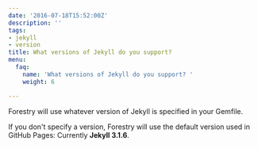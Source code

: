 ```yaml
---
date: '2016-07-18T15:52:00Z'
description: ''
tags:
- jekyll
- version
title: What versions of Jekyll do you support?
menu:
  faq:
    name: 'What versions of Jekyll do you support? '
    weight: 6

---
```

Forestry will use whatever version of Jekyll is specified in your Gemfile. 

If you don't specify a version, Forestry will use the default version used in GitHub Pages:   Currently **Jekyll 3.1.6**.
